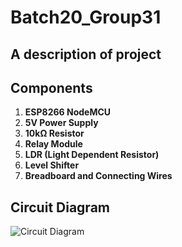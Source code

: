 # Batch20_Group31

## A description of project


## Components
1. **ESP8266 NodeMCU**  
2. **5V Power Supply**  
3. **10kΩ Resistor**  
4. **Relay Module**  
5. **LDR (Light Dependent Resistor)**  
6. **Level Shifter**  
7. **Breadboard and Connecting Wires**  

## Circuit Diagram
![Circuit Diagram](https://github.com/user-attachments/assets/efc04f69-148d-4073-882d-5ba62a0bcb7f)

